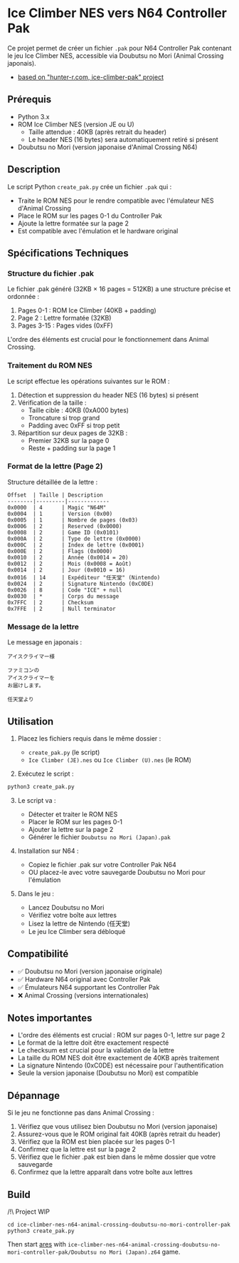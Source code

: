 # Ice Climber NES vers N64 Controller Pak

Ce projet permet de créer un fichier `.pak` pour N64 Controller Pak contenant le jeu Ice Climber NES, accessible via Doubutsu no Mori (Animal Crossing japonais).

- [based on "hunter-r.com, ice-climber-pak" project](https://hunter-r.com/posts/ice-climber-pak/)

## Prérequis

- Python 3.x
- ROM Ice Climber NES (version JE ou U)
  - Taille attendue : 40KB (après retrait du header)
  - Le header NES (16 bytes) sera automatiquement retiré si présent
- Doubutsu no Mori (version japonaise d'Animal Crossing N64)

## Description

Le script Python `create_pak.py` crée un fichier `.pak` qui :
- Traite le ROM NES pour le rendre compatible avec l'émulateur NES d'Animal Crossing
- Place le ROM sur les pages 0-1 du Controller Pak
- Ajoute la lettre formatée sur la page 2
- Est compatible avec l'émulation et le hardware original

## Spécifications Techniques

### Structure du fichier .pak

Le fichier .pak généré (32KB × 16 pages = 512KB) a une structure précise et ordonnée :
1. Pages 0-1 : ROM Ice Climber (40KB + padding)
2. Page 2 : Lettre formatée (32KB)
3. Pages 3-15 : Pages vides (0xFF)

L'ordre des éléments est crucial pour le fonctionnement dans Animal Crossing.

### Traitement du ROM NES

Le script effectue les opérations suivantes sur le ROM :
1. Détection et suppression du header NES (16 bytes) si présent
2. Vérification de la taille :
   - Taille cible : 40KB (0xA000 bytes)
   - Troncature si trop grand
   - Padding avec 0xFF si trop petit
3. Répartition sur deux pages de 32KB :
   - Premier 32KB sur la page 0
   - Reste + padding sur la page 1

### Format de la lettre (Page 2)

Structure détaillée de la lettre :

```
Offset  | Taille | Description
--------|---------|-------------
0x0000  | 4      | Magic "N64M"
0x0004  | 1      | Version (0x00)
0x0005  | 1      | Nombre de pages (0x03)
0x0006  | 2      | Reserved (0x0000)
0x0008  | 2      | Game ID (0x0101)
0x000A  | 2      | Type de lettre (0x0000)
0x000C  | 2      | Index de lettre (0x0001)
0x000E  | 2      | Flags (0x0000)
0x0010  | 2      | Année (0x0014 = 20)
0x0012  | 2      | Mois (0x0008 = Août)
0x0014  | 2      | Jour (0x0010 = 16)
0x0016  | 14     | Expéditeur "任天堂" (Nintendo)
0x0024  | 2      | Signature Nintendo (0xC0DE)
0x0026  | 8      | Code "ICE" + null
0x0030  | *      | Corps du message
0x7FFC  | 2      | Checksum
0x7FFE  | 2      | Null terminator
```

### Message de la lettre

Le message en japonais :
```
アイスクライマー様

ファミコンの
アイスクライマーを
お届けします。

任天堂より
```

## Utilisation

1. Placez les fichiers requis dans le même dossier :
   - `create_pak.py` (le script)
   - `Ice Climber (JE).nes` ou `Ice Climber (U).nes` (le ROM)

2. Exécutez le script :
```bash
python3 create_pak.py
```

3. Le script va :
   - Détecter et traiter le ROM NES
   - Placer le ROM sur les pages 0-1
   - Ajouter la lettre sur la page 2
   - Générer le fichier `Doubutsu no Mori (Japan).pak`

4. Installation sur N64 :
   - Copiez le fichier .pak sur votre Controller Pak N64
   - OU placez-le avec votre sauvegarde Doubutsu no Mori pour l'émulation

5. Dans le jeu :
   - Lancez Doubutsu no Mori
   - Vérifiez votre boîte aux lettres
   - Lisez la lettre de Nintendo (任天堂)
   - Le jeu Ice Climber sera débloqué

## Compatibilité

- ✅ Doubutsu no Mori (version japonaise originale)
- ✅ Hardware N64 original avec Controller Pak
- ✅ Émulateurs N64 supportant les Controller Pak
- ❌ Animal Crossing (versions internationales)

## Notes importantes

- L'ordre des éléments est crucial : ROM sur pages 0-1, lettre sur page 2
- Le format de la lettre doit être exactement respecté
- Le checksum est crucial pour la validation de la lettre
- La taille du ROM NES doit être exactement de 40KB après traitement
- La signature Nintendo (0xC0DE) est nécessaire pour l'authentification
- Seule la version japonaise (Doubutsu no Mori) est compatible

## Dépannage

Si le jeu ne fonctionne pas dans Animal Crossing :
1. Vérifiez que vous utilisez bien Doubutsu no Mori (version japonaise)
2. Assurez-vous que le ROM original fait 40KB (après retrait du header)
3. Vérifiez que la ROM est bien placée sur les pages 0-1
4. Confirmez que la lettre est sur la page 2
5. Vérifiez que le fichier .pak est bien dans le même dossier que votre sauvegarde
6. Confirmez que la lettre apparaît dans votre boîte aux lettres

## Build

/!\ Project WIP

```shell
cd ice-climber-nes-n64-animal-crossing-doubutsu-no-mori-controller-pak
python3 create_pak.py
```

Then start [ares]() with `ice-climber-nes-n64-animal-crossing-doubutsu-no-mori-controller-pak/Doubutsu no Mori (Japan).z64` game.
